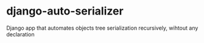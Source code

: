 # django-auto-serializer
Django app that automates objects tree serialization recursively, wihtout any declaration
